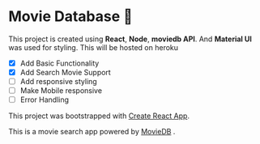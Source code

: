 # Movie Database :movie_camera:

This project is created using **React**, **Node**, **moviedb API**. And **Material UI** was used for styling. This will be hosted on heroku

- [x] Add Basic Functionality
- [x] Add Search Movie Support
- [ ] Add responsive styling
- [ ] Make Mobile responsive
- [ ] Error Handling

This project was bootstrapped with [Create React App](https://github.com/facebookincubator/create-react-app).

This is a movie search app powered by [MovieDB](https://www.themoviedb.org/?language=en) .